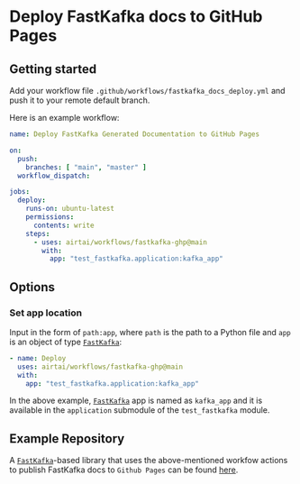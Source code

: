 # Deploy FastKafka docs to GitHub Pages

<!-- WARNING: THIS FILE WAS AUTOGENERATED! DO NOT EDIT! -->

## Getting started

Add your workflow file `.github/workflows/fastkafka_docs_deploy.yml` and
push it to your remote default branch.

Here is an example workflow:

``` yaml
name: Deploy FastKafka Generated Documentation to GitHub Pages

on:
  push:
    branches: [ "main", "master" ]
  workflow_dispatch:

jobs:
  deploy:
    runs-on: ubuntu-latest
    permissions:
      contents: write
    steps:
      - uses: airtai/workflows/fastkafka-ghp@main
        with:
          app: "test_fastkafka.application:kafka_app"
```

## Options

### Set app location

Input in the form of `path:app`, where `path` is the path to a Python
file and `app` is an object of type
[`FastKafka`](../api/fastkafka/FastKafka.md/#fastkafka.FastKafka):

``` yaml
- name: Deploy
  uses: airtai/workflows/fastkafka-ghp@main
  with:
    app: "test_fastkafka.application:kafka_app"
```

In the above example,
[`FastKafka`](../api/fastkafka/FastKafka.md/#fastkafka.FastKafka)
app is named as `kafka_app` and it is available in the `application`
submodule of the `test_fastkafka` module.

## Example Repository

A
[`FastKafka`](../api/fastkafka/FastKafka.md/#fastkafka.FastKafka)-based
library that uses the above-mentioned workfow actions to publish
FastKafka docs to `Github Pages` can be found
[here](https://github.com/airtai/sample_fastkafka_project/blob/main/.github/workflows/fastkafka_deploy.yaml).
